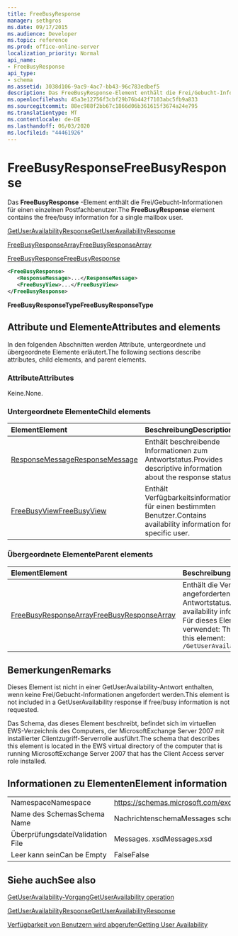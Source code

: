 ```yaml
---
title: FreeBusyResponse
manager: sethgros
ms.date: 09/17/2015
ms.audience: Developer
ms.topic: reference
ms.prod: office-online-server
localization_priority: Normal
api_name:
- FreeBusyResponse
api_type:
- schema
ms.assetid: 3038d106-9ac9-4ac7-bb43-96c783edbef5
description: Das FreeBusyResponse-Element enthält die Frei/Gebucht-Informationen für einen einzelnen Postfachbenutzer.
ms.openlocfilehash: 45a3e12756f3cbf29b76b442f7103abc5fb9a833
ms.sourcegitcommit: 88ec988f2bb67c1866d06b361615f3674a24e795
ms.translationtype: MT
ms.contentlocale: de-DE
ms.lasthandoff: 06/03/2020
ms.locfileid: "44461926"
---
```

# <a name="freebusyresponse"></a><span data-ttu-id="98f20-103">FreeBusyResponse</span><span class="sxs-lookup"><span data-stu-id="98f20-103">FreeBusyResponse</span></span>

<span data-ttu-id="98f20-104">Das **FreeBusyResponse** -Element enthält die Frei/Gebucht-Informationen für einen einzelnen Postfachbenutzer.</span><span class="sxs-lookup"><span data-stu-id="98f20-104">The **FreeBusyResponse** element contains the free/busy information for a single mailbox user.</span></span> 
  
[<span data-ttu-id="98f20-105">GetUserAvailabilityResponse</span><span class="sxs-lookup"><span data-stu-id="98f20-105">GetUserAvailabilityResponse</span></span>](getuseravailabilityresponse.md)
  
[<span data-ttu-id="98f20-106">FreeBusyResponseArray</span><span class="sxs-lookup"><span data-stu-id="98f20-106">FreeBusyResponseArray</span></span>](freebusyresponsearray.md)
  
[<span data-ttu-id="98f20-107">FreeBusyResponse</span><span class="sxs-lookup"><span data-stu-id="98f20-107">FreeBusyResponse</span></span>](freebusyresponse.md)
  
```xml
<FreeBusyResponse>
   <ResponseMessage>...</ResponseMessage>
   <FreeBusyView>...</FreeBusyView>
</FreeBusyResponse>
```

 <span data-ttu-id="98f20-108">**FreeBusyResponseType**</span><span class="sxs-lookup"><span data-stu-id="98f20-108">**FreeBusyResponseType**</span></span>
## <a name="attributes-and-elements"></a><span data-ttu-id="98f20-109">Attribute und Elemente</span><span class="sxs-lookup"><span data-stu-id="98f20-109">Attributes and elements</span></span>

<span data-ttu-id="98f20-110">In den folgenden Abschnitten werden Attribute, untergeordnete und übergeordnete Elemente erläutert.</span><span class="sxs-lookup"><span data-stu-id="98f20-110">The following sections describe attributes, child elements, and parent elements.</span></span>
  
### <a name="attributes"></a><span data-ttu-id="98f20-111">Attribute</span><span class="sxs-lookup"><span data-stu-id="98f20-111">Attributes</span></span>

<span data-ttu-id="98f20-112">Keine.</span><span class="sxs-lookup"><span data-stu-id="98f20-112">None.</span></span>
  
### <a name="child-elements"></a><span data-ttu-id="98f20-113">Untergeordnete Elemente</span><span class="sxs-lookup"><span data-stu-id="98f20-113">Child elements</span></span>

|<span data-ttu-id="98f20-114">**Element**</span><span class="sxs-lookup"><span data-stu-id="98f20-114">**Element**</span></span>|<span data-ttu-id="98f20-115">**Beschreibung**</span><span class="sxs-lookup"><span data-stu-id="98f20-115">**Description**</span></span>|
|:-----|:-----|
|[<span data-ttu-id="98f20-116">ResponseMessage</span><span class="sxs-lookup"><span data-stu-id="98f20-116">ResponseMessage</span></span>](responsemessage.md) <br/> |<span data-ttu-id="98f20-117">Enthält beschreibende Informationen zum Antwortstatus.</span><span class="sxs-lookup"><span data-stu-id="98f20-117">Provides descriptive information about the response status.</span></span>  <br/> |
|[<span data-ttu-id="98f20-118">FreeBusyView</span><span class="sxs-lookup"><span data-stu-id="98f20-118">FreeBusyView</span></span>](freebusyview.md) <br/> |<span data-ttu-id="98f20-119">Enthält Verfügbarkeitsinformationen für einen bestimmten Benutzer.</span><span class="sxs-lookup"><span data-stu-id="98f20-119">Contains availability information for a specific user.</span></span>  <br/> |
   
### <a name="parent-elements"></a><span data-ttu-id="98f20-120">Übergeordnete Elemente</span><span class="sxs-lookup"><span data-stu-id="98f20-120">Parent elements</span></span>

|<span data-ttu-id="98f20-121">**Element**</span><span class="sxs-lookup"><span data-stu-id="98f20-121">**Element**</span></span>|<span data-ttu-id="98f20-122">**Beschreibung**</span><span class="sxs-lookup"><span data-stu-id="98f20-122">**Description**</span></span>|
|:-----|:-----|
|[<span data-ttu-id="98f20-123">FreeBusyResponseArray</span><span class="sxs-lookup"><span data-stu-id="98f20-123">FreeBusyResponseArray</span></span>](freebusyresponsearray.md) <br/> |<span data-ttu-id="98f20-124">Enthält die Verfügbarkeitsinformationen der angeforderten Benutzer und den Antwortstatus.</span><span class="sxs-lookup"><span data-stu-id="98f20-124">Contains the requested users' availability information and the response status.</span></span>  <br/> <span data-ttu-id="98f20-125">Für dieses Element wird folgender XPath-Ausdruck verwendet: </span><span class="sxs-lookup"><span data-stu-id="98f20-125">The following is the XPath expression to this element:</span></span>  <br/>  `/GetUserAvailabilityResponse/FreeBusyResponseArray` <br/> |
   
## <a name="remarks"></a><span data-ttu-id="98f20-126">Bemerkungen</span><span class="sxs-lookup"><span data-stu-id="98f20-126">Remarks</span></span>

<span data-ttu-id="98f20-127">Dieses Element ist nicht in einer GetUserAvailability-Antwort enthalten, wenn keine Frei/Gebucht-Informationen angefordert werden.</span><span class="sxs-lookup"><span data-stu-id="98f20-127">This element is not included in a GetUserAvailability response if free/busy information is not requested.</span></span>
  
<span data-ttu-id="98f20-128">Das Schema, das dieses Element beschreibt, befindet sich im virtuellen EWS-Verzeichnis des Computers, der MicrosoftExchange Server 2007 mit installierter Clientzugriff-Serverrolle ausführt.</span><span class="sxs-lookup"><span data-stu-id="98f20-128">The schema that describes this element is located in the EWS virtual directory of the computer that is running MicrosoftExchange Server 2007 that has the Client Access server role installed.</span></span>
  
## <a name="element-information"></a><span data-ttu-id="98f20-129">Informationen zu Elementen</span><span class="sxs-lookup"><span data-stu-id="98f20-129">Element information</span></span>

|||
|:-----|:-----|
|<span data-ttu-id="98f20-130">Namespace</span><span class="sxs-lookup"><span data-stu-id="98f20-130">Namespace</span></span>  <br/> |https://schemas.microsoft.com/exchange/services/2006/messages  <br/> |
|<span data-ttu-id="98f20-131">Name des Schemas</span><span class="sxs-lookup"><span data-stu-id="98f20-131">Schema Name</span></span>  <br/> |<span data-ttu-id="98f20-132">Nachrichtenschema</span><span class="sxs-lookup"><span data-stu-id="98f20-132">Messages schema</span></span>  <br/> |
|<span data-ttu-id="98f20-133">Überprüfungsdatei</span><span class="sxs-lookup"><span data-stu-id="98f20-133">Validation File</span></span>  <br/> |<span data-ttu-id="98f20-134">Messages. xsd</span><span class="sxs-lookup"><span data-stu-id="98f20-134">Messages.xsd</span></span>  <br/> |
|<span data-ttu-id="98f20-135">Leer kann sein</span><span class="sxs-lookup"><span data-stu-id="98f20-135">Can be Empty</span></span>  <br/> |<span data-ttu-id="98f20-136">False</span><span class="sxs-lookup"><span data-stu-id="98f20-136">False</span></span>  <br/> |
   
## <a name="see-also"></a><span data-ttu-id="98f20-137">Siehe auch</span><span class="sxs-lookup"><span data-stu-id="98f20-137">See also</span></span>



[<span data-ttu-id="98f20-138">GetUserAvailability-Vorgang</span><span class="sxs-lookup"><span data-stu-id="98f20-138">GetUserAvailability operation</span></span>](getuseravailability-operation.md)
  
[<span data-ttu-id="98f20-139">GetUserAvailabilityResponse</span><span class="sxs-lookup"><span data-stu-id="98f20-139">GetUserAvailabilityResponse</span></span>](getuseravailabilityresponse.md)


[<span data-ttu-id="98f20-140">Verfügbarkeit von Benutzern wird abgerufen</span><span class="sxs-lookup"><span data-stu-id="98f20-140">Getting User Availability</span></span>](https://msdn.microsoft.com/library/d4133fcb-9b0f-4e6b-aadf-a389da83516a%28Office.15%29.aspx)

